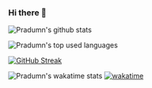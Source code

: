 ### Hi there 👋

<!--
**somil24/somil24** is a ✨ _special_ ✨ repository because its `README.md` (this file) appears on your GitHub profile.

Here are some ideas to get you started:

- 🔭 I’m currently working on ...
- 🌱 I’m currently learning ...
- 👯 I’m looking to collaborate on ...
- 🤔 I’m looking for help with ...
- 💬 Ask me about ...
- 📫 How to reach me: ...
- 😄 Pronouns: ...
- ⚡ Fun fact: ...
-->
![Pradumn's github stats](https://github-readme-stats.vercel.app/api?username=PradumnGarg&count_private=true&show_icons=true&theme=algolia&hide=contribs,issues)

![Pradumn's top used languages](https://github-readme-stats.vercel.app/api/top-langs/?username=PradumnGarg&layout=compact&theme=algolia)

[![GitHub Streak](http://github-readme-streak-stats.herokuapp.com?user=PradumnGarg&theme=algolia&date_format=M%20j%5B%2C%20Y%5D)](https://git.io/streak-stats)

![Pradumn's wakatime stats](https://github-readme-stats.vercel.app/api/wakatime?username=PradumnGarg&layout=compact&theme=algolia)
[![wakatime](https://wakatime.com/badge/user/e4d20b46-d74e-4992-8709-5be48dde8469.svg)](https://wakatime.com/@e4d20b46-d74e-4992-8709-5be48dde8469)

